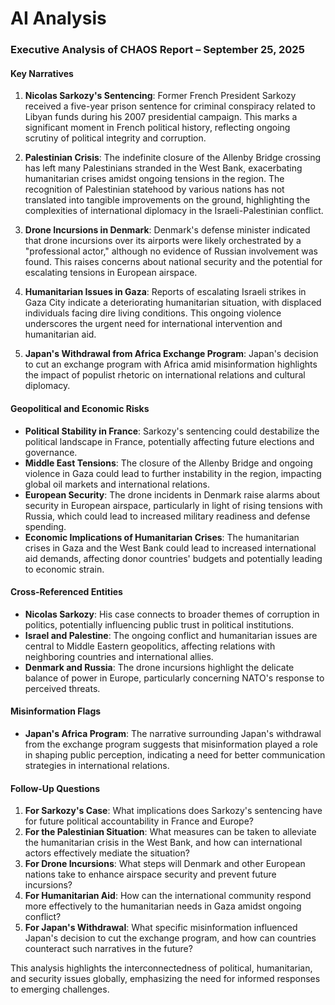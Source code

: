 # AI Analysis

### Executive Analysis of CHAOS Report – September 25, 2025

#### Key Narratives
1. **Nicolas Sarkozy's Sentencing**: Former French President Sarkozy received a five-year prison sentence for criminal conspiracy related to Libyan funds during his 2007 presidential campaign. This marks a significant moment in French political history, reflecting ongoing scrutiny of political integrity and corruption.
   
2. **Palestinian Crisis**: The indefinite closure of the Allenby Bridge crossing has left many Palestinians stranded in the West Bank, exacerbating humanitarian crises amidst ongoing tensions in the region. The recognition of Palestinian statehood by various nations has not translated into tangible improvements on the ground, highlighting the complexities of international diplomacy in the Israeli-Palestinian conflict.

3. **Drone Incursions in Denmark**: Denmark's defense minister indicated that drone incursions over its airports were likely orchestrated by a "professional actor," although no evidence of Russian involvement was found. This raises concerns about national security and the potential for escalating tensions in European airspace.

4. **Humanitarian Issues in Gaza**: Reports of escalating Israeli strikes in Gaza City indicate a deteriorating humanitarian situation, with displaced individuals facing dire living conditions. This ongoing violence underscores the urgent need for international intervention and humanitarian aid.

5. **Japan's Withdrawal from Africa Exchange Program**: Japan's decision to cut an exchange program with Africa amid misinformation highlights the impact of populist rhetoric on international relations and cultural diplomacy.

#### Geopolitical and Economic Risks
- **Political Stability in France**: Sarkozy's sentencing could destabilize the political landscape in France, potentially affecting future elections and governance.
- **Middle East Tensions**: The closure of the Allenby Bridge and ongoing violence in Gaza could lead to further instability in the region, impacting global oil markets and international relations.
- **European Security**: The drone incidents in Denmark raise alarms about security in European airspace, particularly in light of rising tensions with Russia, which could lead to increased military readiness and defense spending.
- **Economic Implications of Humanitarian Crises**: The humanitarian crises in Gaza and the West Bank could lead to increased international aid demands, affecting donor countries' budgets and potentially leading to economic strain.

#### Cross-Referenced Entities
- **Nicolas Sarkozy**: His case connects to broader themes of corruption in politics, potentially influencing public trust in political institutions.
- **Israel and Palestine**: The ongoing conflict and humanitarian issues are central to Middle Eastern geopolitics, affecting relations with neighboring countries and international allies.
- **Denmark and Russia**: The drone incursions highlight the delicate balance of power in Europe, particularly concerning NATO's response to perceived threats.

#### Misinformation Flags
- **Japan's Africa Program**: The narrative surrounding Japan's withdrawal from the exchange program suggests that misinformation played a role in shaping public perception, indicating a need for better communication strategies in international relations.
  
#### Follow-Up Questions
1. **For Sarkozy's Case**: What implications does Sarkozy's sentencing have for future political accountability in France and Europe?
2. **For the Palestinian Situation**: What measures can be taken to alleviate the humanitarian crisis in the West Bank, and how can international actors effectively mediate the situation?
3. **For Drone Incursions**: What steps will Denmark and other European nations take to enhance airspace security and prevent future incursions?
4. **For Humanitarian Aid**: How can the international community respond more effectively to the humanitarian needs in Gaza amidst ongoing conflict?
5. **For Japan's Withdrawal**: What specific misinformation influenced Japan's decision to cut the exchange program, and how can countries counteract such narratives in the future?

This analysis highlights the interconnectedness of political, humanitarian, and security issues globally, emphasizing the need for informed responses to emerging challenges.
